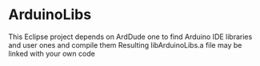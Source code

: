 ArduinoLibs
============

This Eclipse project depends on ArdDude one to find Arduino IDE libraries and user ones and compile them
Resulting libArduinoLibs.a file may be linked with your own code
